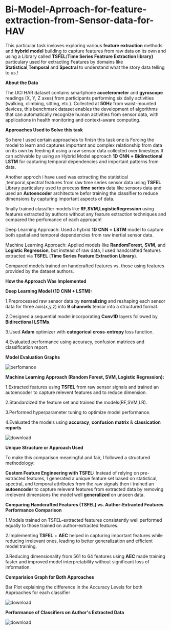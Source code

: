 # Bi-Model-Aprroach-for-feature-extraction-from-Sensor-data-for-HAV

This particular task invloves exploring various **feature** **extraction** methods and **hybrid** **model** building to capture features from raw data on its own and using a Library called **TSFEL**(**Time  Series Featrure Extraction library)** particulary used for extracting Features by domains like **Statistical**,**Temporal** and **Spectral** to understand what the story data telling to us.!

**About the Data**

The UCI HAR dataset contains smartphone **accelerometer** and **gyroscope** readings (X, Y, Z axes) from participants performing six daily activities (walking, climbing, sitting, etc.). Collected at **50Hz** from waist-mounted devices, this benchmark dataset enables the development of algorithms that can automatically recognize human activities from sensor data, with applications in health monitoring and context-aware computing.

**Approaches Used to Solve this task**

So here I used certain approaches to finish this task one is Forcing the model to learn and captures important and complex relationship  from data on its own by feeding it using a raw sensor data collected over timesteps.It can achivable by using an Hybrid Model approach **1D** **CNN** **+** **Bidirectional** **LSTM** for capturing temporal dependencies and important patterns from data.

Another approch i have used was extracting the statistical ,temporal,spectral  features from raw time series sensor data using **TSFEL** Library particulary used to process **time** **series** data like sensors data and used an **Autoencoder** architecture befor training the  classifier to reduce dimensions by capturing important aspects of data.

finally trained classifier models like **RF**,**SVM**,**LogisticRegression** using features extracted by authors without any feature extraction techniques and compared the perfomance of each approach!

Deep Learning Approach: Used a hybrid **1D** **CNN** **+** **LSTM** model to capture both spatial and temporal dependencies from raw inertial sensor data.

Machine Learning Approach: Applied models like **RandomForest**, **SVM**, and **Logistic** **Regression**, but instead of raw data, I used handcrafted features extracted via **TSFEL** (**Time Series Feature Extraction Library**).

Compared models trained on handcrafted features vs. those using features provided by the dataset authors.

**How the Approach Was Implemented**

**Deep Learning Model (1D CNN + LSTM):**

1.Preprocessed raw sensor data by **normalizing** and reshaping each sensor data for three axis(x,y,z) into **9** **channels** tensor into a structured format.

2.Designed a sequential model incorporating **Conv1D** layers followed by **Bidirectional** **LSTMs**.

3.Used **Adam** optimizer with **categorical** **cross**-**entropy** loss function.

4.Evaluated performance using accuracy, confusion matrices and classification report.

**Model Evaluation Graphs**

![perfomance](https://github.com/user-attachments/assets/25639890-8cef-4801-ba3f-412733ca653c)

**Machine Learning Approach (Random Forest, SVM, Logistic Regression):**

1.Extracted features using **TSFEL** from raw sensor signals and trained an autoencoder to capture relevent features and to reduce dimension.

2.Standardized the feature set and trained the models(RF,SVM,LR).

3.Performed hyperparameter tuning to optimize model performance.

4.Evaluated the models using **accuracy**, **confusion** **matrix** & **classication** **reports**

![download](https://github.com/user-attachments/assets/8ff7dc42-5ccb-4432-a80f-8d3b2e776ca2)

**Unique Structure or Approach Used**

To make this comparison meaningful and fair, I followed a structured methodology:

**Custom Feature Engineering with TSFEL:** Instead of relying on pre-extracted features, I generated a unique feature set based on statistical, spectral, and temporal attributes from the raw signals then 
i trained an **autoencoder** to capture relevent features from extracted data by removing irrelevent dimensions the model well **generalized** on unseen data. 

**Comparing Handcrafted Features (TSFEL) vs. Author-Extracted Features Performance Comparison**

1.Models trained on TSFEL-extracted features consistently well performed equally to those trained on author-extracted features.

2.Implementing **TSFEL** + **AEC** helped in capturing important features while reducing irrelevant ones, leading to better generalization and efficient model training.

3.Reducing dimensionality from 561 to 64 features using **AEC** made training faster and improved model interpretability without significant loss of information.

**Comparision Graph for Both Approaches**

Bar Plot explaining the difference in the Accuracy Levels for both Approaches for each classifier

![download](https://github.com/user-attachments/assets/564d1eba-0117-46bf-8f55-70228bbcec1c)

**Performance of Classifiers on Author's Extracted Data**

![download](https://github.com/user-attachments/assets/26b47b9f-32d2-4b30-bd7b-74db594894a7)











